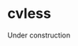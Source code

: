 # cvless

Under construction

<!-- ## Credits

-   Piazzolla
-   Hack
-   Iconoir
-   Particles.js
-   Poole
-   Bootstrap
-   Open Color -->

<!-- Cvless is a minimalist theme for static websites built with Jekyll, loosely based on the [Academic](https://github.com/gaalcaras/academic) theme developed by Gabriel Alcaras. The theme strives for simplicity and readability by following best practices of web design, including the use of [high contrast](https://www.contrastrebellion.com), [law of proximity](https://lawsofux.com/law-of-proximity), and [responsive layout](https://responsivedesign.is). Its typography is based on the Alegreya typeface, one of the 53 Fonts of the Decade selected by the Association Typographique Internationale (2011).

Placing a CV with picture directly on the homepage, cvless aims to discourage wordy introductions and highlight professional achievements. If you print the homepage, the layout automatically changes to give the CV a more traditional appearance. This means you no longer have to maintain a separate CV for offline distribution.

See the [demo](https://cvless.netlify.app) to get a better sense of what the theme looks like.

![](https://github.com/piazzai/cvless/blob/master/assets/demo.jpg)

## Installation

1.  Clone this repository.
2.  Rename it to `[username].github.io`.
3.  Start editing!

## Configuration

Most of the site's configuration happens in `_config.yml`. The website's HTML uses variables set within this file, so that changing things here will affect the site's appearance and behavior.

Many variables are mandatory and failing to set them will break parts of the HTML. Some variables are optional and can be omitted without consequence. This can be done by either deleting the line or commenting it out with `#`, as in the following example:

```yaml
organization: University of Git
#department:   Department of Jekyll
address:      123 Main St, Anytown, USA
```

Below is a list of all the variables and their descriptions.

| Variable                                        | Description                                                                                                                                                                                                                                                                   |
| ----------------------------------------------- | ----------------------------------------------------------------------------------------------------------------------------------------------------------------------------------------------------------------------------------------------------------------------------- |
| `title`                                         | The title of your website, as it appears in browser tabs and search engine results.                                                                                                                                                                                           |
| `description`                                   | A short description of your website, as it appears in search engine results. Please be aware that descriptions longer than 160 characters will be truncated by most engines.                                                                                                  |
| `firstname`<br />`lastname`                     | Your first and last name, which appear in the website's header and copyright notice.                                                                                                                                                                                          |
| `photo`                                         | Optional path to a personal picture that appears at the top of your CV. If omitted, the CV picture defaults to the avatar of your GitHub account.                                                                                                                             |
| `organization`<br />`department`<br />`address` | Three lines of contact details that appear at the top of your CV and in the website's footer. The `department` variable is optional and can be omitted.                                                                                                                       |
| `office`<br />`phone`                           | Your office and phone numbers (optional), which appear in your contact details.                                                                                                                                                                                               |
| `navtext`                                       | A short text that links to an external or internal web page. If included, this appears at the right end of the website's header. If a link to another page is not needed, `navtext` can be used as a short tagline that describes your job or interests, or omitted entirely. |
| `navlink`                                       | The (optional) URL to which `navtext` should redirect in case you wish to use it as a link. If this is omitted but `navtext` is not, `navtext` is rendered as plain text.                                                                                                     |
| `cv`                                            | Optional path to a PDF version of your CV. If included, the button in the footer changes from "Print CV" to "Download CV" and features a download icon.                                                                                                                       |
| `email`                                         | Your email address, which appears in your contact details and is linked by an envelope icon in the website's footer.                                                                                                                                                          |
| `scholar`                                       | Optional URL of your profile on [Google Scholar](https://scholar.google.com). If included, this is linked by a Google Scholar icon in the website's footer.                                                                                                                   |
| `orcid`                                         | Optional URL of your profile on [ORCID](https://orcid.org). If included, this is linked by an ORCID icon in the website's footer.                                                                                                                                             |
| `lichess`                                       | Your username on [Lichess](https://lichess.org) (optional). If included, this is linked by a Lichess icon in the website's footer. It is unlikely you will need this, but I include it to demonstrate that you can link pretty much anything through a footer icon.           |
| `github`                                        | Your username on GitHub. This is linked by a GitHub icon in the website's footer and used to source your CV picture unless `photo` is specified.                                                                                                                              |
| `analytics`                                     | Your [Google Analytics](https://analytics.google.com) Tracking ID (optional). You can find this on the dashboard of your Analytics account after adding your website to the list of tracked sites. If included, this automatically enables tracking.                          |
| `repo`                                          | The URL of your website's repository, which is linked in the website's footer.                                                                                                                                                                                                |

The final lines of `_config.yml` list some Jekyll plugins needed for search engine optimization and to help crawlers index your site. In the interest of having your site place well in search results, do not change these lines.

## Usage

The file `index.md` should be edited to include the body of your CV. Whatever you write here will be shown below your contact details and photo on the home.

You can print the CV to PDF through your browser, as you would for any web page, but also through the print button that appears in the footer. Alternatively, you can specify the path to a CV using the site variable `cv` in `_config.yml`. If you do so, the print icon in the button will change to a download icon.

You can use the usual [Markdown syntax](https://www.markdownguide.org/basic-syntax) to edit your CV. [Font Awesome](https://fontawesome.com), [Academicons](https://github.com/jpswalsh/academicons), and [Nonacademicons](https://github.com/piazzai/nonacademicons) are loaded automatically and offer a wide selection of icons to enhance the layout. For example, the following code outputs one icon from each pack, in different sizes:

```html
<i class="fab fa-github"></i>
<i class="ai ai-repec ai-lg"></i>
<i class="nai nai-lichess nai-4x"></i>
```

See the icon packs' documentation for more detailed instructions.

## Customization

### Accent color

By default, the accent color is set to a blue shade called [cobalt](https://encycolorpedia.com/0047ab). To change this to a color of your choosing, you need to follow two steps. First, open `assets/style.css` and look for the lines:

```css
a:link, a:visited, #icon:hover, #icon:active {
  color: #0047ab;
  text-decoration: none;
}
```

```css
#titlebar:hover {
  border-bottom: .4em solid #0047ab;
  text-decoration: none;
}

#navbar:hover {
  border-bottom: .55em solid #0047ab;
  text-decoration: none;
}
```

```css
#titlebar:hover, #navbar:hover {
  border-bottom: 0;
  color: #f5f5f5;
  background-color: #0047ab;
}
```

You should change the hex `0047ab` in these settings to the one corresponding to your chosen color. You can use [an online tool](https://colorpicker.me) to convert colors into hex codes. You can also write the name of any [HTML color](https://www.htmlcsscolor.com/html-color-names) instead of the hex code.

The second step is minifying the CSS. You can do this easily with [CSS Minifier](https://cssminifier.com). Just copy the full content of `assets/style.css` into the input field and paste the content of the output field into `assets/style.min.css`. Do not skip this step or your changes to the CSS will be ignored.

### Favicon

The theme ships with a favicon consisting of the letters CV in lowercase Alegreya serif against a round white background. You can substitute this for any icon of your choosing by replacing `favicon.ico` in the site's root folder. [This website](https://favicon.io) is very helpful to create your own favicon from an image, text, or emoji.

## Extensions

### Adding a page

One additional page can be added to your website with minimal effort. For example, if you are an academic, you might want to add a page about your research interests. In order to do this, you should first create a new text file called `research.md` and give it the front matter:

```yml
---
layout: default
title: Research
---
```

Then, open `_config.yml` and change the values of `navtext` and `navlink`:

```yml
navtext:      Research
navlink:      research.md
```

Done! Your new page will now appear in the navigation menu. Like the home, you can write it in [Markdown](https://www.markdownguide.org/basic-syntax).

### Adding one more page

Perhaps you want to add two extra pages instead of one. For example, you might want to have pages for your research and teaching interests. In the case of a second additional page, the procedure is slightly more involved as it requires editing the header.

First, create a new text file called `teaching.md` and specify the default layout in the front matter, as previously did for `research.md`. Then, open `_config.yml` and add to the list of variables:

```yml
navtext2:     Teaching
navlink2:     teaching.md
```

Next, open the file `_includes/header.html` and look for the code:

```html
{% if site.navtext %}
{% if site.navlink %}
<div class="right column menu">
  <a href="{{ site.navlink }}" id="navbar">{{ site.navtext }}</a>
</div>
{% else %}
<div class="right column menu">
  {{ site.navtext }}
</div>
{% endif %}
{% endif %}
```

Change it to:

```html
{% if site.navtext %}
{% if site.navlink %}
<div class="right column menu">
  <a href="{{ site.navlink }}" id="navbar">{{ site.navtext }}</a>
  {% if site.navlink2 %}
  &nbsp;·
  <a href="{{ site.navlink2 }}" id="navbar" style="margin-left: .25em;">{{ site.navtext2 }}</a>
  {% endif %}
</div>
{% else %}
<div class="right column menu">
  {{ site.navtext }}
</div>
{% endif %}
{% endif %}
```

Now the navigation menu will display both extra pages, but only if the values of `navtext2` and `navlink2` are set in `_config.yml`. The use of [Liquid control flow](https://shopify.github.io/liquid/tags/control-flow) ensures that you can remove the second extra page by deleting or commenting out the new variables in `_config.yml`, without further changing `_includes/header.html`.

You could, in principle, repeat this procedure to add as many pages as you want, but you are likely to run out of space in the navigation menu. The theme is intended for a simple website that focuses on your CV.

### Adding footer icons

Depending on your job and interests, you might want to change the icons linking to external sites that appear in the footer. Google Scholar, ORCID, and Lichess icons are supported by default (in addition to GitHub, which is mandatory). To include these in the footer, you only have to set the relevant variables in `_config.yml`.

You can easily add other icons. For example, you might want to have a link to your Twitter account. Font Awesome provides a Twitter icon, with name `fab fa-twitter-square`. To include this in the footer, first create a variable with your username in the configuration file:

```yml
twitter:      username
```

Open `_includes/footer.html` and look for the lines:

```html
{% if site.github %}
<a href="https://github.com/{{ site.github }}" class="fab fa-2x fa-github-square" title="GitHub" id="icon"></a>
{% endif %}
```

Right after, insert the following:

```html
{% if site.twitter %}
<a href="https://twitter.com/{{ site.twitter }}" class="fab fa-2x fa-twitter-square" title="Twitter" id="icon"></a>
{% endif %}
```

Done! Now the footer will display the Twitter icon. Like before, [Liquid code](https://shopify.github.io/liquid) ensures that if you later change your mind later you can simply delete or comment out the Twitter variable in `_config.yml` without further hassle.

Take a look at the [Font Awesome icon pack](https://fontawesome.com/icons?d=gallery) for an overview of all the icons you can use. If you are an academic, chances are you will not find some of the icons you need, but you could find them in the [Academicons pack](http://jpswalsh.github.io/academicons). If they are not there either, or if you are looking for icons unrelated to academia, please consider making a request for new icons to be added to [Nonacademicons](https://github.com/piazzai/nonacademicons).

## Bugs

If you find any problem using this theme, please [open an issue](https://github.com/piazzai/cvless/issues). -->
